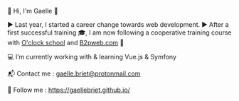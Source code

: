 🌱 Hi, I'm Gaelle 🌷

▶ Last year, I started a career change towards web development.
▶ After a first successful training 🎓, I am now following a cooperative training course with [O'clock school](https://oclock.io/) and [B2pweb.com](https://www.b2pweb.com/fr/) 🚚

💻 I’m currently working with & learning Vue.js & Symfony 
          

📬 Contact me :
gaelle.briet@protonmail.com

📌 Follow me :
https://gaellebriet.github.io/

